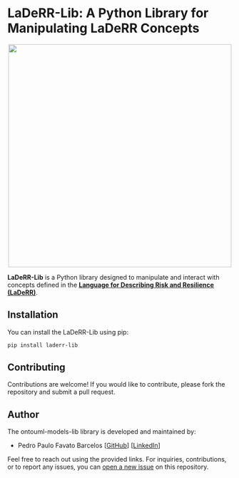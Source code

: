 # LaDeRR-Lib: A Python Library for Manipulating LaDeRR Concepts

<p align="center"><img src="https://raw.githubusercontent.com/pedropaulofb/laderr-lib/main/resources/laderr-lib-logo.png" width="500"></p>

**LaDeRR-Lib** is a Python library designed to manipulate and interact with concepts defined in the [**Language for Describing Risk and Resilience (LaDeRR)**](https://w3id.org/laderr/git).

## Installation

You can install the LaDeRR-Lib using pip:

```bash
pip install laderr-lib
```

## Contributing

Contributions are welcome! If you would like to contribute, please fork the repository and submit a pull request.

## Author

The ontouml-models-lib library is developed and maintained by:

- Pedro Paulo Favato Barcelos [[GitHub](https://github.com/pedropaulofb)] [[LinkedIn](https://www.linkedin.com/in/pedro-paulo-favato-barcelos/)]

Feel free to reach out using the provided links. For inquiries, contributions, or to report any issues, you can [open a new issue](https://github.com/pedropaulofb/laderr-lib/issues/new) on this repository.
